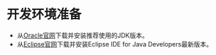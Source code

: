 # 开发环境准备<a name="obs_21_0104"></a>

-   从[Oracle官网](http://www.oracle.com/technetwork/java/archive-139210.html)下载并安装推荐使用的JDK版本。
-   从[Eclipse官网](http://www.eclipse.org/downloads/eclipse-packages/)下载并安装Eclipse IDE for Java Developers最新版本。

